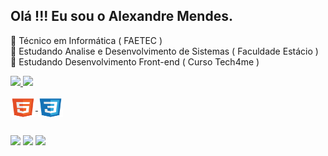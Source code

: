 ## Olá !!! Eu sou o Alexandre Mendes.

📌 Técnico em Informática ( FAETEC )
</br>
📌 Estudando Analise e Desenvolvimento de Sistemas ( Faculdade Estácio )
</br>
📌 Estudando Desenvolvimento Front-end ( Curso Tech4me )

<div>
  <a href="https://github.com/almendess">
  <img height="180em" src="https://github-readme-stats.vercel.app/api?username=almendess&show_icons=true&theme=gruvbox"/>
  <img height="180em" src="https://github-readme-stats.vercel.app/api/top-langs/?username=almendess&layout=compact&langs_count=16&theme=gruvbox"/>
</div>

<div style="display: inline_block"><br>
  <!--- <img align="center" alt="mendes-Js" height="30" width="40" src="https://raw.githubusercontent.com/devicons/devicon/master/icons/javascript/javascript-plain.svg"> --->
  <!--- <img align="center" alt="mendes-Ts" height="30" width="40" src="https://raw.githubusercontent.com/devicons/devicon/master/icons/typescript/typescript-plain.svg"> --->
  <!--- <img align="center" alt="mendes-React" height="30" width="40" src="https://raw.githubusercontent.com/devicons/devicon/master/icons/react/react-original.svg"> --->
  <img align="center" alt="mendes-HTML" height="30" width="40" src="https://raw.githubusercontent.com/devicons/devicon/master/icons/html5/html5-original.svg">
  <img align="center" alt="mendes-CSS" height="30" width="40" src="https://raw.githubusercontent.com/devicons/devicon/master/icons/css3/css3-original.svg">
  <!--- <img align="center" alt="mendes-Python" height="30" width="40" src="https://raw.githubusercontent.com/devicons/devicon/master/icons/python/python-original.svg"> --->
  <!--- <img align="center" alt="mendes-Csharp" height="30" width="40" src="https://raw.githubusercontent.com/devicons/devicon/master/icons/csharp/csharp-original.svg"> --->
</div>

  ##  

<div>
  <a href="https://www.linkedin.com/in/alexandre-mendes-ba7616247/" target="_blank"><img src="https://img.shields.io/badge/-LinkedIn-%230077B5?style=for-the-badge&logo=linkedin&logoColor=white" target="_blank"></a>
  <a href="mailto:alexandre.mendes2109@gmail.com"><img src="https://img.shields.io/badge/-Gmail-%23333?style=for-the-badge&logo=gmail&logoColor=white" target="_blank"></a>
  <a href="https://www.instagram.com/almendess/" target="_blank"><img src="https://img.shields.io/badge/-Instagram-%23E4405F?style=for-the-badge&logo=instagram&logoColor=white" target="_blank"></a>
</div>
